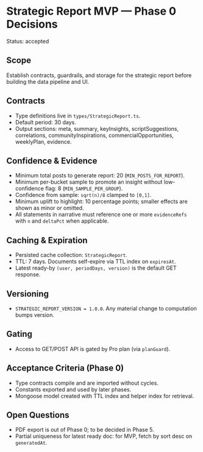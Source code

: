 # Strategic Report MVP — Phase 0 Decisions

Status: accepted

## Scope

Establish contracts, guardrails, and storage for the strategic report before building the data pipeline and UI.

## Contracts

- Type definitions live in `types/StrategicReport.ts`.
- Default period: 30 days.
- Output sections: meta, summary, keyInsights, scriptSuggestions, correlations, communityInspirations, commercialOpportunities, weeklyPlan, evidence.

## Confidence & Evidence

- Minimum total posts to generate report: 20 (`MIN_POSTS_FOR_REPORT`).
- Minimum per-bucket sample to promote an insight without low-confidence flag: 8 (`MIN_SAMPLE_PER_GROUP`).
- Confidence from sample: `sqrt(n)/8` clamped to `[0,1]`.
- Minimum uplift to highlight: 10 percentage points; smaller effects are shown as minor or omitted.
- All statements in narrative must reference one or more `evidenceRefs` with `n` and `deltaPct` when applicable.

## Caching & Expiration

- Persisted cache collection: `StrategicReport`.
- TTL: 7 days. Documents self-expire via TTL index on `expiresAt`.
- Latest ready-by `(user, periodDays, version)` is the default GET response.

## Versioning

- `STRATEGIC_REPORT_VERSION = 1.0.0`. Any material change to computation bumps version.

## Gating

- Access to GET/POST API is gated by Pro plan (via `planGuard`).

## Acceptance Criteria (Phase 0)

- Type contracts compile and are imported without cycles.
- Constants exported and used by later phases.
- Mongoose model created with TTL index and helper index for retrieval.

## Open Questions

- PDF export is out of Phase 0; to be decided in Phase 5.
- Partial uniqueness for latest ready doc: for MVP, fetch by sort desc on `generatedAt`.

